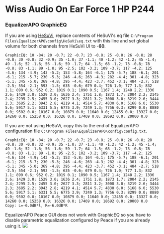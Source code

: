 # Wiss Audio On Ear Force 1 HP P244
### EqualizerAPO GraphicEQ
If you are using [HeSuVi](https://sourceforge.net/projects/hesuvi/), replace contents of HeSuVi's eq file `C:\Program Files\EqualizerAPO\config\HeSuVi\eq.txt` with this line and set global volume for both channels from HeSuVi UI to **-60**.
```
GraphicEQ: 10 -84; 20 -0.7; 22 -0.7; 23 -0.8; 25 -0.8; 26 -0.8; 28 -0.8; 30 -0.8; 32 -0.9; 35 -1.0; 37 -1.1; 40 -1.2; 42 -1.2; 45 -1.4; 49 -1.6; 52 -1.6; 56 -1.6; 59 -1.7; 64 -1.5; 68 -1.2; 73 -0.8; 78 -0.8; 83 -1.1; 89 -1.8; 95 -2.5; 102 -3.2; 109 -3.7; 117 -4.2; 125 -4.6; 134 -4.9; 143 -5.2; 153 -5.8; 164 -6.1; 175 -5.7; 188 -6.1; 201 -6.1; 215 -5.7; 230 -5.3; 246 -4.6; 263 -4.3; 282 -4.4; 301 -4.8; 323 -5.1; 345 -5.0; 369 -4.8; 395 -4.4; 423 -3.7; 452 -3.1; 484 -2.7; 518 -2.5; 554 -2.1; 593 -1.5; 635 -0.6; 679 0.4; 726 1.0; 777 1.3; 832 1.1; 890 0.6; 952 0.2; 1019 0.1; 1090 0.5; 1167 1.4; 1248 2.2; 1336 2.6; 1429 3.0; 1529 3.0; 1636 2.4; 1751 1.8; 1873 1.7; 2004 2.2; 2145 2.4; 2295 2.5; 2455 3.0; 2627 3.3; 2811 3.2; 3008 3.0; 3219 2.6; 3444 2.3; 3685 2.2; 3943 2.8; 4219 4.1; 4514 5.7; 4830 6.0; 5168 6.0; 5530 5.6; 5917 5.1; 6331 5.5; 6775 3.9; 7249 1.3; 7756 0.3; 8299 0.0; 8880 0.0; 9502 0.0; 10167 0.0; 10879 0.0; 11640 0.0; 12455 0.0; 13327 0.0; 14260 0.0; 15258 0.0; 16326 0.0; 17469 0.0; 18692 0.0; 20000 0.0
```
If you are not using HeSuVi, copy this to the end of EqualizerAPO configuration file `C:\Program Files\EqualizerAPO\config\config.txt`.
```
GraphicEQ: 10 -84; 20 -0.7; 22 -0.7; 23 -0.8; 25 -0.8; 26 -0.8; 28 -0.8; 30 -0.8; 32 -0.9; 35 -1.0; 37 -1.1; 40 -1.2; 42 -1.2; 45 -1.4; 49 -1.6; 52 -1.6; 56 -1.6; 59 -1.7; 64 -1.5; 68 -1.2; 73 -0.8; 78 -0.8; 83 -1.1; 89 -1.8; 95 -2.5; 102 -3.2; 109 -3.7; 117 -4.2; 125 -4.6; 134 -4.9; 143 -5.2; 153 -5.8; 164 -6.1; 175 -5.7; 188 -6.1; 201 -6.1; 215 -5.7; 230 -5.3; 246 -4.6; 263 -4.3; 282 -4.4; 301 -4.8; 323 -5.1; 345 -5.0; 369 -4.8; 395 -4.4; 423 -3.7; 452 -3.1; 484 -2.7; 518 -2.5; 554 -2.1; 593 -1.5; 635 -0.6; 679 0.4; 726 1.0; 777 1.3; 832 1.1; 890 0.6; 952 0.2; 1019 0.1; 1090 0.5; 1167 1.4; 1248 2.2; 1336 2.6; 1429 3.0; 1529 3.0; 1636 2.4; 1751 1.8; 1873 1.7; 2004 2.2; 2145 2.4; 2295 2.5; 2455 3.0; 2627 3.3; 2811 3.2; 3008 3.0; 3219 2.6; 3444 2.3; 3685 2.2; 3943 2.8; 4219 4.1; 4514 5.7; 4830 6.0; 5168 6.0; 5530 5.6; 5917 5.1; 6331 5.5; 6775 3.9; 7249 1.3; 7756 0.3; 8299 0.0; 8880 0.0; 9502 0.0; 10167 0.0; 10879 0.0; 11640 0.0; 12455 0.0; 13327 0.0; 14260 0.0; 15258 0.0; 16326 0.0; 17469 0.0; 18692 0.0; 20000 0.0
Copy: L=-6.0dB*l, R=-6.0dB*R
```
EqualizerAPO Peace GUI does not work with GraphicEQ so you have to disable parametric equalization configured by Peace if you are already using it.
![](https://raw.githubusercontent.com/jaakkopasanen/AutoEq/master/results/Sonoma%20Model%20One/innerfidelity/onear/Wiss%20Audio%20On%20Ear%20Force%201%20HP%20P244/Wiss%20Audio%20On%20Ear%20Force%201%20HP%20P244.png)
